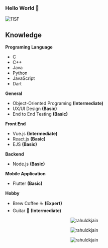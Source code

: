  ### Hello World 👋

<p align="left"> <img src="https://komarev.com/ghpvc/?username=11SF&label=Profile%20views&color=blueviolet&style=flat" alt="11SF" /> </p>



## Knowledge
**Programing Language**
 - C
 - C++
 - Java
 - Python
 - JavaScript
 - Dart

**General**
 - Object-Oriented Programing **(Intermediate)**
 - UX/UI Design **(Basic)**
 - End to End Testing **(Basic)**
 
**Front End**
 - Vue.js **(Intermediate)**
 - React.js **(Basic)**
 - EJS **(Basic)**

**Backend**
 - Node.js **(Basic)**

**Mobile Application**
- Flutter **(Basic)**


**Hobby**
 - Brew Coffee ☕ **(Expert)**
 - Guitar 🎸 **(Intermediate)**


<p align="center">
<img src=https://github-readme-stats.vercel.app/api?username=11SF&show_icons=true&include_all_commits=true&count_private=true&theme=radical alt=rahuldkjain />
</p> 

<p align="center">
<img src=https://github-readme-stats.vercel.app/api/wakatime?username=11SF&layout=compact&hide=Other&theme=radical alt=rahuldkjain />
</p> 

<p align="center">
<img src=https://github-readme-stats.vercel.app/api/top-langs/?username=11SF&layout=compact&hide=Jupyter%20Notebook&theme=radical&langs_count=10 alt=rahuldkjain />
</p> 


<!-- <a href="https://codetrace.com/users/11SF"><img src="https://codetrace.com/widget/11SF" width="220" height="50" /></a> -->

<!--
**11SF/11SF** is a ✨ _special_ ✨ repository because its `README.md` (this file) appears on your GitHub profile.

Here are some ideas to get you started:

- 🔭 I’m currently working on ...
- 🌱 I’m currently learning ...
- 👯 I’m looking to collaborate on ...
- 🤔 I’m looking for help with ...
- 💬 Ask me about ...
- 📫 How to reach me: ...
- 😄 Pronouns: ...
- ⚡ Fun fact: ...
-->
